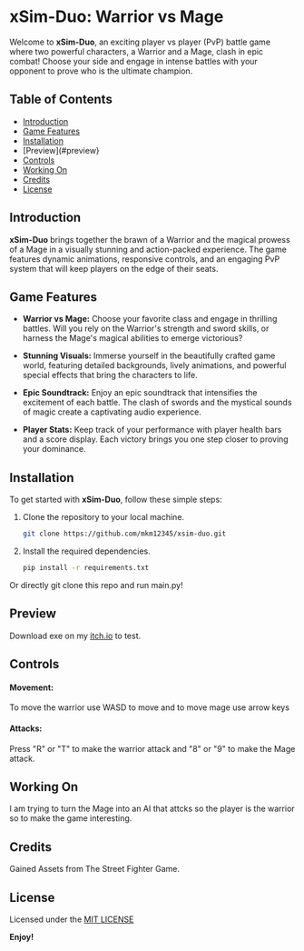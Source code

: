 # xSim-Duo: Warrior vs Mage

Welcome to **xSim-Duo**, an exciting player vs player (PvP) battle game where two powerful characters, a Warrior and a Mage, clash in epic combat! Choose your side and engage in intense battles with your opponent to prove who is the ultimate champion.

## Table of Contents
- [Introduction](#introduction)
- [Game Features](#game-features)
- [Installation](#installation)
- [Preview](#preview}
- [Controls](#controls)
- [Working On](#working-on)
- [Credits](#credits)
- [License](#license)

## Introduction

**xSim-Duo** brings together the brawn of a Warrior and the magical prowess of a Mage in a visually stunning and action-packed experience. The game features dynamic animations, responsive controls, and an engaging PvP system that will keep players on the edge of their seats.

## Game Features

- **Warrior vs Mage:** Choose your favorite class and engage in thrilling battles. Will you rely on the Warrior's strength and sword skills, or harness the Mage's magical abilities to emerge victorious?

- **Stunning Visuals:** Immerse yourself in the beautifully crafted game world, featuring detailed backgrounds, lively animations, and powerful special effects that bring the characters to life.

- **Epic Soundtrack:** Enjoy an epic soundtrack that intensifies the excitement of each battle. The clash of swords and the mystical sounds of magic create a captivating audio experience.

- **Player Stats:** Keep track of your performance with player health bars and a score display. Each victory brings you one step closer to proving your dominance.

## Installation

To get started with **xSim-Duo**, follow these simple steps:

1. Clone the repository to your local machine.

    ```bash
    git clone https://github.com/mkm12345/xsim-duo.git
    ```

2. Install the required dependencies.

    ```bash
    pip install -r requirements.txt

Or directly git clone this repo and run main.py!

## Preview
Download exe on my [itch.io](https://sharazer.itch.io/xsim-duo) to test.

## Controls
#### Movement:
To move the warrior use WASD to move and to move mage use arrow keys
#### Attacks:
Press "R" or "T" to make the warrior attack and "8" or "9" to make the Mage attack.

## Working On
I am trying to turn the Mage into an AI that attcks so the player is the warrior so to make the game interesting.

## Credits
Gained Assets from The Street Fighter Game.

## License
Licensed under the [MIT LICENSE](LICENSE)

**Enjoy!**
